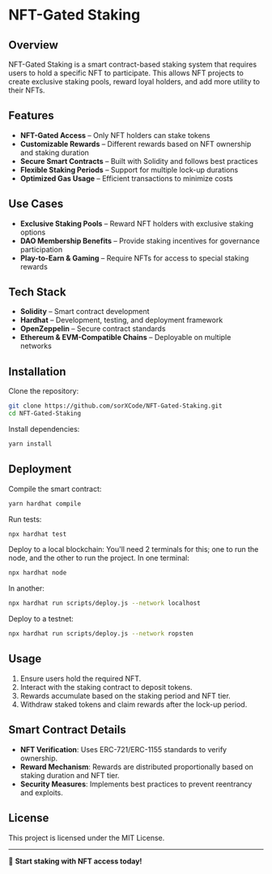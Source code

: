 # NFT-Gated Staking

## Overview
NFT-Gated Staking is a smart contract-based staking system that requires users to hold a specific NFT to participate. This allows NFT projects to create exclusive staking pools, reward loyal holders, and add more utility to their NFTs.

## Features
- **NFT-Gated Access** – Only NFT holders can stake tokens
- **Customizable Rewards** – Different rewards based on NFT ownership and staking duration
- **Secure Smart Contracts** – Built with Solidity and follows best practices
- **Flexible Staking Periods** – Support for multiple lock-up durations
- **Optimized Gas Usage** – Efficient transactions to minimize costs

## Use Cases
- **Exclusive Staking Pools** – Reward NFT holders with exclusive staking options
- **DAO Membership Benefits** – Provide staking incentives for governance participation
- **Play-to-Earn & Gaming** – Require NFTs for access to special staking rewards

## Tech Stack
- **Solidity** – Smart contract development
- **Hardhat** – Development, testing, and deployment framework
- **OpenZeppelin** – Secure contract standards
- **Ethereum & EVM-Compatible Chains** – Deployable on multiple networks

## Installation

Clone the repository:
```sh
git clone https://github.com/sorXCode/NFT-Gated-Staking.git
cd NFT-Gated-Staking
```

Install dependencies:
```sh
yarn install
```

## Deployment

Compile the smart contract:
```sh
yarn hardhat compile
```

Run tests:
```sh
npx hardhat test
```

Deploy to a local blockchain:
You'll need 2 terminals for this; one to run the node, and the other to run the project.
In one terminal:
```sh
npx hardhat node
```

In another:
```sh
npx hardhat run scripts/deploy.js --network localhost
```

Deploy to a testnet:
```sh
npx hardhat run scripts/deploy.js --network ropsten
```

## Usage
1. Ensure users hold the required NFT.
2. Interact with the staking contract to deposit tokens.
3. Rewards accumulate based on the staking period and NFT tier.
4. Withdraw staked tokens and claim rewards after the lock-up period.

## Smart Contract Details
- **NFT Verification**: Uses ERC-721/ERC-1155 standards to verify ownership.
- **Reward Mechanism**: Rewards are distributed proportionally based on staking duration and NFT tier.
- **Security Measures**: Implements best practices to prevent reentrancy and exploits.

## License
This project is licensed under the MIT License.


---

🚀 **Start staking with NFT access today!**
